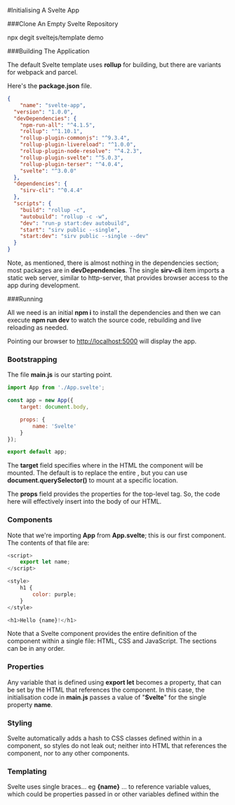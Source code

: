 #Initialising A Svelte App

###Clone An Empty Svelte Repository

npx degit sveltejs/template demo

###Building The Application

The default Svelte template uses **rollup** for building, but there are variants for webpack and parcel.

Here's the **package.json** file.

```json
{
	"name": "svelte-app",
  "version": "1.0.0",
  "devDependencies": {
    "npm-run-all": "^4.1.5",
    "rollup": "^1.10.1",
    "rollup-plugin-commonjs": "^9.3.4",
    "rollup-plugin-livereload": "^1.0.0",
    "rollup-plugin-node-resolve": "^4.2.3",
    "rollup-plugin-svelte": "^5.0.3",
    "rollup-plugin-terser": "^4.0.4",
    "svelte": "^3.0.0"
  },
  "dependencies": {
    "sirv-cli": "^0.4.4"
  },
  "scripts": {
    "build": "rollup -c",
    "autobuild": "rollup -c -w",
    "dev": "run-p start:dev autobuild",
    "start": "sirv public --single",
    "start:dev": "sirv public --single --dev"
  }
}
```

Note, as mentioned, there is almost nothing in the dependencies section; most packages are in **devDependencies**.  The single **sirv-cli** item imports a static web server, similar to http-server, that provides browser access to the app during development.

###Running

All we need is an initial **npm i** to install the dependencies and then we can execute **npm run  dev** to watch the source code, rebuilding and live reloading as needed.

Pointing our browser to <http://localhost:5000> will display the app.

### Bootstrapping

The file **main.js** is our starting point.

```javascript
import App from './App.svelte';

const app = new App({
	target: document.body,

	props: {
		name: 'Svelte'
	}
});

export default app;
```

The **target** field specifies where in the HTML the <App> component will be mounted.  The default is to replace the entire <body>, but you can use **document.querySelector()** to mount at a specific location.

The **props** field provides the properties for the top-level tag. So, the code here will effectively insert <App name="Svelte"> into the body of our HTML.

### Components

Note that we're importing **App** from **App.svelte**; this is our first component.  The  contents of that file are:

```javascript
<script>
	export let name;
</script>

<style>
	h1 {
		color: purple;
	}
</style>

<h1>Hello {name}!</h1>

```

Note that a Svelte component provides the entire definition of the component within a single file: HTML, CSS and JavaScript.  The sections can be in any order.

### Properties

Any variable that is defined using **export let** becomes a property, that can be set by the HTML that references the component.  In this case, the initialisation code in **main.js** passes a value of "**Svelte**" for the single property **name**.

### Styling

Svelte automatically adds a hash to CSS classes defined within in a component, so styles do not leak out; neither into HTML that references the component, nor to any other components.

### Templating

Svelte uses single braces... eg **{name}** ... to reference variable values, which could be properties passed in or other variables defined within the <script> tag.

